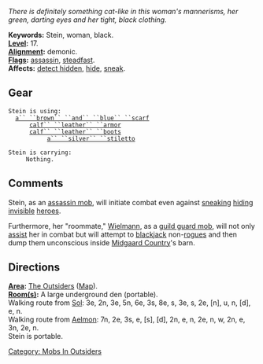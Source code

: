 *There is definitely something cat-like in this woman's mannerisms, her
green, darting eyes and her tight, black clothing.*

**Keywords:** Stein, woman, black.  
**[Level](Level.md "wikilink"):** 17.  
**[Alignment](Alignment.md "wikilink"):** demonic.  
**[Flags](:Category:_Mob_Types.md "wikilink"):**
[assassin](Assassin_Mobs.md "wikilink"),
[steadfast](Sentinel_Mobs.md "wikilink").  
**Affects:** [detect hidden](Detect_Hidden.md "wikilink"),
[hide](Hide.md "wikilink"), [sneak](Sneak.md "wikilink").  

## Gear

`Stein is using:`  
<worn around neck>`  `[`a`` ``brown`` ``and`` ``blue`` ``scarf`](Brown_And_Blue_Scarf.md "wikilink")  
<worn on body>`      `[`calf`` ``leather`` ``armor`](Calf_Leather_Armor.md "wikilink")  
<worn on feet>`      `[`calf`` ``leather`` ``boots`](Calf_Leather_Boots.md "wikilink")  
<wielded>`           `[`a`` ``silver`` ``stiletto`](Silver_Stiletto.md "wikilink")

`Stein is carrying:`  
`     Nothing.`

## Comments

Stein, as an [assassin mob](Assassin_Mobs.md "wikilink"), will initiate
combat even against [sneaking](Sneak.md "wikilink")
[hiding](Hide.md "wikilink") [invisible](Invis.md "wikilink")
[heroes](:Category:_Hero.md "wikilink").

Furthermore, her "roommate," [Wielmann](Wielmann.md "wikilink"), as a
[guild guard mob](Guild_Guard_Mobs.md "wikilink"), will not only
[assist](Assistive_Mobs.md "wikilink") her in combat but will attempt to
[blackjack](Blackjack.md "wikilink")
non-[rogues](:Category:_Rogues.md "wikilink") and then dump them
unconscious inside [Midgaard
Country](:Category:_Midgaard_Country.md "wikilink")'s barn.

## Directions

**[Area](:Category:_Areas.md "wikilink"):** [The
Outsiders](:Category:_Outsiders.md "wikilink")
([Map](Outsiders_Map.md "wikilink")).  
**[Room(s)](:Category:_Rooms.md "wikilink"):** A large underground den
(portable).  
Walking route from [Sol](Sol.md "wikilink"): 3e, 2n, 3e, 5n, 6e, 3s, 8e,
s, 3e, s, 2e, \[n\], u, n, \[d\], e, n.  
Walking route from [Aelmon](Aelmon.md "wikilink"): 7n, 2e, 3s, e, \[s\],
\[d\], 2n, e, n, 2e, n, w, 2n, e, 3n, 2e, n.  
Stein is portable.  

[Category: Mobs In Outsiders](Category:_Mobs_In_Outsiders "wikilink")
